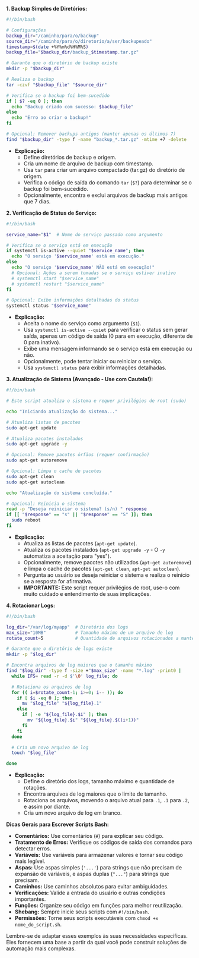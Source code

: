 
**1. Backup Simples de Diretórios:**

```bash
#!/bin/bash

# Configurações
backup_dir="/caminho/para/o/backup"
source_dir="/caminho/para/o/diretorio/a/ser/backupeado"
timestamp=$(date +%Y%m%d%H%M%S)
backup_file="$backup_dir/backup_$timestamp.tar.gz"

# Garante que o diretório de backup existe
mkdir -p "$backup_dir"

# Realiza o backup
tar -czvf "$backup_file" "$source_dir"

# Verifica se o backup foi bem-sucedido
if [ $? -eq 0 ]; then
  echo "Backup criado com sucesso: $backup_file"
else
  echo "Erro ao criar o backup!"
fi

# Opcional: Remover backups antigos (manter apenas os últimos 7)
find "$backup_dir" -type f -name "backup_*.tar.gz" -mtime +7 -delete
```

* **Explicação:**
    * Define diretórios de backup e origem.
    * Cria um nome de arquivo de backup com timestamp.
    * Usa `tar` para criar um arquivo compactado (tar.gz) do diretório de origem.
    * Verifica o código de saída do comando `tar` (`$?`) para determinar se o backup foi bem-sucedido.
    * Opcionalmente, encontra e exclui arquivos de backup mais antigos que 7 dias.

**2. Verificação de Status de Serviço:**

```bash
#!/bin/bash

service_name="$1"  # Nome do serviço passado como argumento

# Verifica se o serviço está em execução
if systemctl is-active --quiet "$service_name"; then
  echo "O serviço '$service_name' está em execução."
else
  echo "O serviço '$service_name' NÃO está em execução!"
  # Opcional: Ações a serem tomadas se o serviço estiver inativo
  # systemctl start "$service_name"
  # systemctl restart "$service_name"
fi

# Opcional: Exibe informações detalhadas do status
systemctl status "$service_name"
```

* **Explicação:**
    * Aceita o nome do serviço como argumento (`$1`).
    * Usa `systemctl is-active --quiet` para verificar o status sem gerar saída, apenas um código de saída (0 para em execução, diferente de 0 para inativo).
    * Exibe uma mensagem informando se o serviço está em execução ou não.
    * Opcionalmente, pode tentar iniciar ou reiniciar o serviço.
    * Usa `systemctl status` para exibir informações detalhadas.

**3. Atualização de Sistema (Avançado - Use com Cautela!):**

```bash
#!/bin/bash

# Este script atualiza o sistema e requer privilégios de root (sudo)

echo "Iniciando atualização do sistema..."

# Atualiza listas de pacotes
sudo apt-get update

# Atualiza pacotes instalados
sudo apt-get upgrade -y

# Opcional: Remove pacotes órfãos (requer confirmação)
sudo apt-get autoremove

# Opcional: Limpa o cache de pacotes
sudo apt-get clean
sudo apt-get autoclean

echo "Atualização do sistema concluída."

# Opcional: Reinicia o sistema
read -p "Deseja reiniciar o sistema? (s/n) " response
if [[ "$response" == "s" || "$response" == "S" ]]; then
  sudo reboot
fi
```

* **Explicação:**
    * Atualiza as listas de pacotes (`apt-get update`).
    * Atualiza os pacotes instalados (`apt-get upgrade -y` - O `-y` automatiza a aceitação para "yes").
    * Opcionalmente, remove pacotes não utilizados (`apt-get autoremove`) e limpa o cache de pacotes (`apt-get clean`, `apt-get autoclean`).
    * Pergunta ao usuário se deseja reiniciar o sistema e realiza o reinício se a resposta for afirmativa.
    * **IMPORTANTE:** Este script requer privilégios de root, use-o com muito cuidado e entendimento de suas implicações.

**4. Rotacionar Logs:**

```bash
#!/bin/bash

log_dir="/var/log/myapp"  # Diretório dos logs
max_size="10MB"           # Tamanho máximo de um arquivo de log
rotate_count=5            # Quantidade de arquivos rotacionados a manter

# Garante que o diretório de logs existe
mkdir -p "$log_dir"

# Encontra arquivos de log maiores que o tamanho máximo
find "$log_dir" -type f -size +"$max_size" -name "*.log" -print0 |
  while IFS= read -r -d $'\0' log_file; do

  # Rotaciona os arquivos de log
  for (( i=$rotate_count-1; i>=0; i-- )); do
    if [ $i -eq 0 ]; then
      mv "$log_file" "${log_file}.1"
    else
      if [ -e "${log_file}.$i" ]; then
        mv "${log_file}.$i" "${log_file}.$((i+1))"
      fi
    fi
  done

  # Cria um novo arquivo de log
  touch "$log_file"

done
```

* **Explicação:**
    * Define o diretório dos logs, tamanho máximo e quantidade de rotações.
    * Encontra arquivos de log maiores que o limite de tamanho.
    * Rotaciona os arquivos, movendo o arquivo atual para `.1`, `.1` para `.2`, e assim por diante.
    * Cria um novo arquivo de log em branco.

**Dicas Gerais para Escrever Scripts Bash:**

* **Comentários:** Use comentários (`#`) para explicar seu código.
* **Tratamento de Erros:** Verifique os códigos de saída dos comandos para detectar erros.
* **Variáveis:** Use variáveis para armazenar valores e tornar seu código mais legível.
* **Aspas:** Use aspas simples (`'...'`) para strings que não precisam de expansão de variáveis, e aspas duplas (`"..."`) para strings que precisam.
* **Caminhos:** Use caminhos absolutos para evitar ambiguidades.
* **Verificações:** Valide a entrada do usuário e outras condições importantes.
* **Funções:** Organize seu código em funções para melhor reutilização.
* **Shebang:** Sempre inicie seus scripts com `#!/bin/bash`.
* **Permissões:** Torne seus scripts executáveis com `chmod +x nome_do_script.sh`.

Lembre-se de adaptar esses exemplos às suas necessidades específicas. Eles fornecem uma base a partir da qual você pode construir soluções de automação mais complexas.
